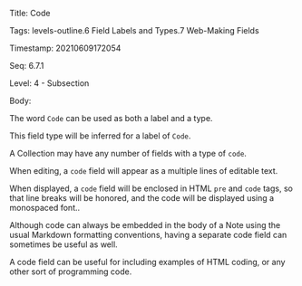 Title:  Code

Tags:   levels-outline.6 Field Labels and Types.7 Web-Making Fields

Timestamp: 20210609172054

Seq:    6.7.1

Level:  4 - Subsection

Body: 

The word `Code` can be used as both a label and a type. 

This field type will be inferred for a label of `Code`.

A Collection may have any number of fields with a type of `code`. 

When editing, a `code` field will appear as a multiple lines of editable text.

When displayed, a `code` field will be enclosed in HTML `pre` and `code` tags, so that line breaks will be honored, and the code will be displayed using a monospaced font..   

Although code can always be embedded in the body of a Note using the usual Markdown formatting conventions, having a separate code field can sometimes be useful as well. 

A code field can be useful for including examples of HTML coding, or any other sort of programming code.
